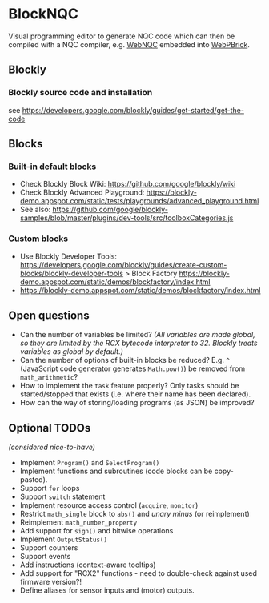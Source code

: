 # BlockNQC

Visual programming editor to generate NQC code which can then be compiled with a NQC compiler, e.g. [WebNQC](https://github.com/maehw/WebNQC) embedded into [WebPBrick](https://github.com/maehw/WebPBrick/).


## Blockly

### Blockly source code and installation

see https://developers.google.com/blockly/guides/get-started/get-the-code


## Blocks

### Built-in default blocks

* Check Blockly Block Wiki: https://github.com/google/blockly/wiki
* Check Blockly Advanced Playground: https://blockly-demo.appspot.com/static/tests/playgrounds/advanced_playground.html
* See also: https://github.com/google/blockly-samples/blob/master/plugins/dev-tools/src/toolboxCategories.js

### Custom blocks

* Use Blockly Developer Tools: https://developers.google.com/blockly/guides/create-custom-blocks/blockly-developer-tools > Block Factory https://blockly-demo.appspot.com/static/demos/blockfactory/index.html
* https://blockly-demo.appspot.com/static/demos/blockfactory/index.html

## Open questions

* Can the number of variables be limited? _(All variables are made global, so they are limited by the RCX bytecode interpreter to 32. Blockly treats variables as global by default.)_
* Can the number of options of built-in blocks be reduced? E.g. `^` (JavaScript code generator generates `Math.pow()`) be removed from `math_arithmetic`?
* How to implement the `task` feature properly? Only tasks should be started/stopped that exists (i.e. where their name has been declared).
* How can the way of storing/loading programs (as JSON) be improved?

## Optional TODOs

_(considered nice-to-have)_

* Implement `Program()` and `SelectProgram()`
* Implement functions and subroutines (code blocks can be copy-pasted).
* Support `for` loops
* Support `switch` statement
* Implement resource access control (`acquire`, `monitor`)
* Restrict `math_single` block to `abs()` and _unary minus_ (or reimplement)
* Reimplement `math_number_property`
* Add support for `sign()` and bitwise operations
* Implement `OutputStatus()`
* Support counters
* Support events
* Add instructions (context-aware tooltips)
* Add support for "RCX2" functions - need to double-check against used firmware version?!
* Define aliases for sensor inputs and (motor) outputs.
